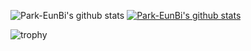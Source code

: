![Park-EunBi's github stats](https://github-readme-stats.vercel.app/api?username=Park-EunBi&show_icons=true)
[![Park-EunBi's github stats](https://github-readme-stats.vercel.app/api/top-langs/?username=Park-EunBi&show_icons=true&hide_border=true&title_color=004386&icon_color=004386&layout=compact)](https://github.com/Park-EunBi)

![trophy](https://github-profile-trophy.vercel.app/?username=Park-EunBi)

<!--
**Park-EunBi/Park-EunBi** is a ✨ _special_ ✨ repository because its `README.md` (this file) appears on your GitHub profile.

Here are some ideas to get you started:

- 🔭 I’m currently working on ...
- 🌱 I’m currently learning ...
- 👯 I’m looking to collaborate on ...
- 🤔 I’m looking for help with ...
- 💬 Ask me about ...
- 📫 How to reach me: ...
- 😄 Pronouns: ...
- ⚡ Fun fact: ...
-->
